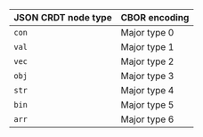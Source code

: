 | JSON CRDT node type | CBOR encoding |
| ------------------- | ------------- |
| `con`               | Major type 0  |
| `val`               | Major type 1  |
| `vec`               | Major type 2  |
| `obj`               | Major type 3  |
| `str`               | Major type 4  |
| `bin`               | Major type 5  |
| `arr`               | Major type 6  |

